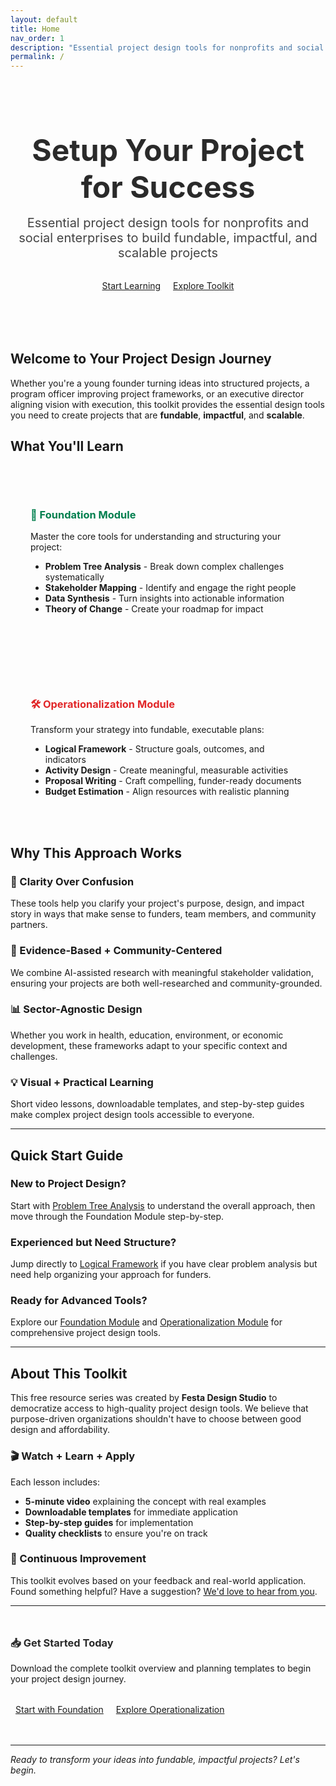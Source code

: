 ```yaml
---
layout: default
title: Home
nav_order: 1
description: "Essential project design tools for nonprofits and social enterprises to build fundable, impactful, and scalable projects"
permalink: /
---
```


<div class="hero-section" style="padding: 3rem 2rem; text-align: center; margin: -2rem -2rem 3rem -2rem; border-radius: 0 0 12px 12px;">
  <h1 style="font-size: 3rem; margin-bottom: 1rem; color: #2a2a2a;">Setup Your Project for Success</h1>
  <p style="font-size: 1.25rem; color: #434343; max-width: 600px; margin: 0 auto 2rem;">Essential project design tools for nonprofits and social enterprises to build fundable, impactful, and scalable projects</p>
  <a href="/building-foundation/" class="btn btn-primary" style="margin-right: 1rem;">Start Learning</a>
  <a href="/building-foundation/" class="btn btn-outline">Explore Toolkit</a>
</div>

## Welcome to Your Project Design Journey

Whether you're a young founder turning ideas into structured projects, a program officer improving project frameworks, or an executive director aligning vision with execution, this toolkit provides the essential design tools you need to create projects that are **fundable**, **impactful**, and **scalable**.

## What You'll Learn

<div style="display: grid; grid-template-columns: repeat(auto-fit, minmax(300px, 1fr)); gap: 2rem; margin: 2rem 0;">

<div class="feature-card" style="padding: 2rem; border-radius: 12px;">
<h3 style="color: #007f4e; margin-bottom: 1rem;">🌳 Foundation Module</h3>
<p>Master the core tools for understanding and structuring your project:</p>
<ul>
<li><strong>Problem Tree Analysis</strong> - Break down complex challenges systematically</li>
<li><strong>Stakeholder Mapping</strong> - Identify and engage the right people</li>
<li><strong>Data Synthesis</strong> - Turn insights into actionable information</li>
<li><strong>Theory of Change</strong> - Create your roadmap for impact</li>
</ul>
</div>

<div class="feature-card" style="padding: 2rem; border-radius: 12px;">
<h3 style="color: #e12729; margin-bottom: 1rem;">🛠️ Operationalization Module</h3>
<p>Transform your strategy into fundable, executable plans:</p>
<ul>
<li><strong>Logical Framework</strong> - Structure goals, outcomes, and indicators</li>
<li><strong>Activity Design</strong> - Create meaningful, measurable activities</li>
<li><strong>Proposal Writing</strong> - Craft compelling, funder-ready documents</li>
<li><strong>Budget Estimation</strong> - Align resources with realistic planning</li>
</ul>
</div>

</div>

## Why This Approach Works

### 🎯 Clarity Over Confusion
These tools help you clarify your project's purpose, design, and impact story in ways that make sense to funders, team members, and community partners.

### 🤝 Evidence-Based + Community-Centered  
We combine AI-assisted research with meaningful stakeholder validation, ensuring your projects are both well-researched and community-grounded.

### 📊 Sector-Agnostic Design
Whether you work in health, education, environment, or economic development, these frameworks adapt to your specific context and challenges.

### 💡 Visual + Practical Learning
Short video lessons, downloadable templates, and step-by-step guides make complex project design tools accessible to everyone.

---

## Quick Start Guide

<div class="lesson-card">
<h3>New to Project Design?</h3>
<p>Start with <a href="/building-foundation/problem-tree-analysis/">Problem Tree Analysis</a> to understand the overall approach, then move through the Foundation Module step-by-step.</p>
</div>

<div class="lesson-card">
<h3>Experienced but Need Structure?</h3>
<p>Jump directly to <a href="/operationalize-theory-of-change/logical-framework/">Logical Framework</a> if you have clear problem analysis but need help organizing your approach for funders.</p>
</div>

<div class="lesson-card">
<h3>Ready for Advanced Tools?</h3>
<p>Explore our <a href="/building-foundation/">Foundation Module</a> and <a href="/operationalize-theory-of-change/">Operationalization Module</a> for comprehensive project design tools.</p>
</div>

---

## About This Toolkit

This free resource series was created by **Festa Design Studio** to democratize access to high-quality project design tools. We believe that purpose-driven organizations shouldn't have to choose between good design and affordability.

### 🎬 Watch + Learn + Apply
Each lesson includes:
- **5-minute video** explaining the concept with real examples
- **Downloadable templates** for immediate application  
- **Step-by-step guides** for implementation
- **Quality checklists** to ensure you're on track

### 🔄 Continuous Improvement
This toolkit evolves based on your feedback and real-world application. Found something helpful? Have a suggestion? [We'd love to hear from you](mailto:hello@festa.design).

---

<div class="download-section" style="margin: 3rem 0;">
<h3 style="color: #2a2a2a; margin-bottom: 1rem;">📥 Get Started Today</h3>
<p style="margin-bottom: 2rem;">Download the complete toolkit overview and planning templates to begin your project design journey.</p>
<a href="/building-foundation/problem-tree-analysis/" class="btn btn-primary" style="margin: 0.5rem;">Start with Foundation</a>
<a href="/operationalize-theory-of-change/" class="btn btn-outline" style="margin: 0.5rem;">Explore Operationalization</a>
</div>

---

*Ready to transform your ideas into fundable, impactful projects? Let's begin.*